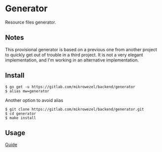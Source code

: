 # Generator
Resource files generator.

## Notes
This provisional generator is based on a previous one from another project to quickly get out of trouble in a third project. It is not a very elegant implementation, and I'm working in an alternative implementation.

## Install

```shell
$ go get -u https://gitlab.com/mikrowezel/backend/generator
$ alias mw=generator
```

Another option to avoid alias

```shell
$ git clone https://gitlab.com/mikrowezel/backend/generator.git
$ cd generator
$ make install
```

## Usage

  [Guide](docs/usage.md)

